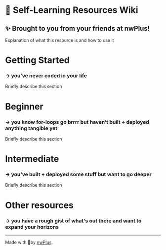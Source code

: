 # 🌱 Self-Learning Resources Wiki
## ✨ Brought to you from your friends at nwPlus!

Explanation of what this resource is and how to use it

# Getting Started
### → you’ve never coded in your life
Briefly describe this section

# Beginner
### → you know for-loops go brrrr but haven’t built + deployed anything tangible yet
Briefly describe this section

# Intermediate
### → you’ve built + deployed some stuff but want to go deeper
Briefly describe this section

# Other resources
### → you have a rough gist of what's out there and want to expand your horizons

<hr>

Made with 💖by [nwPlus](https://www.nwplus.io/).